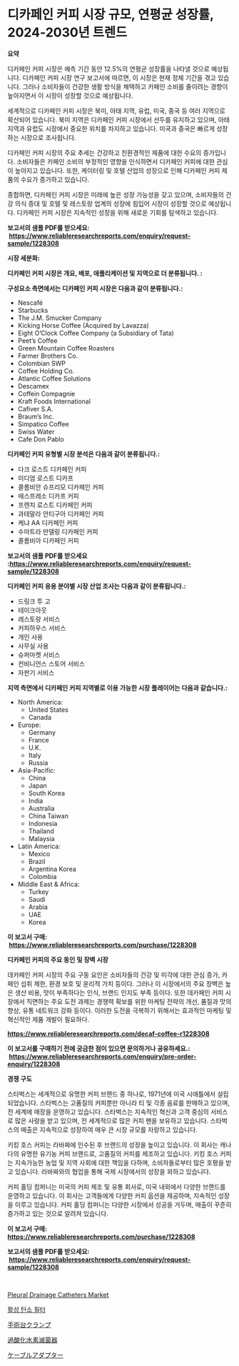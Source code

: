 <p><h1>디카페인 커피 시장 규모, 연평균 성장률, 2024-2030년 트렌드</h1></p><p><strong>요약</strong></p>
<p><p>디카페인 커피 시장은 예측 기간 동안 12.5%의 연평균 성장률을 나타낼 것으로 예상됩니다. 디카페인 커피 시장 연구 보고서에 따르면, 이 시장은 현재 정체 기간을 겪고 있습니다. 그러나 소비자들이 건강한 생활 방식을 채택하고 카페인 소비를 줄이려는 경향이 높아지면서 이 시장이 성장할 것으로 예상됩니다. </p><p>세계적으로 디카페인 커피 시장은 북미, 아태 지역, 유럽, 미국, 중국 등 여러 지역으로 확산되어 있습니다. 북미 지역은 디카페인 커피 시장에서 선두를 유지하고 있으며, 아태 지역과 유럽도 시장에서 중요한 위치를 차지하고 있습니다. 미국과 중국은 빠르게 성장하는 시장으로 조사됩니다.</p><p>디카페인 커피 시장의 주요 추세는 건강하고 친환경적인 제품에 대한 수요의 증가입니다. 소비자들은 카페인 소비의 부정적인 영향을 인식하면서 디카페인 커피에 대한 관심이 높아지고 있습니다. 또한, 케이터링 및 호텔 산업의 성장으로 인해 디카페인 커피 제품의 수요가 증가하고 있습니다.</p><p>종합하면, 디카페인 커피 시장은 미래에 높은 성장 가능성을 갖고 있으며, 소비자들의 건강 의식 증대 및 호텔 및 레스토랑 업계의 성장에 힘입어 시장이 성장할 것으로 예상됩니다. 디카페인 커피 시장은 지속적인 성장을 위해 새로운 기회를 탐색하고 있습니다.</p></p>
<p><strong>보고서의 샘플 PDF를 받으세요: &nbsp;<a href="https://www.reliableresearchreports.com/enquiry/request-sample/1228308">https://www.reliableresearchreports.com/enquiry/request-sample/1228308</a></strong></p>
<p><strong>시장 세분화:</strong></p>
<p><strong> 디카페인 커피 시장은 개요, 배포, 애플리케이션 및 지역으로 더 분류됩니다. :</strong></p>
<p><strong>구성요소 측면에서는 디카페인 커피 시장은 다음과 같이 분류됩니다.:</strong></p>
<p><ul><li>Nescafé</li><li>Starbucks</li><li>The J.M. Smucker Company</li><li>Kicking Horse Coffee (Acquired by Lavazza)</li><li>Eight O’Clock Coffee Company (a Subsidiary of Tata)</li><li>Peet’s Coffee</li><li>Green Mountain Coffee Roasters</li><li>Farmer Brothers Co.</li><li>Colombian SWP</li><li>Coffee Holding Co.</li><li>Atlantic Coffee Solutions</li><li>Descamex</li><li>Coffein Compagnie</li><li>Kraft Foods International</li><li>Cafiver S.A.</li><li>Braum’s Inc.</li><li>Simpatico Coffee</li><li>Swiss Water</li><li>Cafe Don Pablo</li></ul></p>
<p><strong> 디카페인 커피 유형별 시장 분석은 다음과 같이 분류됩니다.:</strong></p>
<p><ul><li>다크 로스트 디카페인 커피</li><li>미디엄 로스트 디카프</li><li>콜롬비안 슈프리모 디카페인 커피</li><li>에스프레소 디카프 커피</li><li>프렌치 로스트 디카페인 커피</li><li>과테말라 안티구아 디카페인 커피</li><li>케냐 AA 디카페인 커피</li><li>수마트라 만델링 디카페인 커피</li><li>콜롬비아 디카페인 커피</li></ul></p>
<p><strong>보고서의 샘플 PDF를 받으세요 :<a href="https://www.reliableresearchreports.com/enquiry/request-sample/1228308">https://www.reliableresearchreports.com/enquiry/request-sample/1228308</a></strong></p>
<p><strong> 디카페인 커피 응용 분야별 시장 산업 조사는 다음과 같이 분류됩니다.:</strong></p>
<p><ul><li>드링크 투 고</li><li>테이크아웃</li><li>레스토랑 서비스</li><li>커피하우스 서비스</li><li>개인 사용</li><li>사무실 사용</li><li>슈퍼마켓 서비스</li><li>컨비니언스 스토어 서비스</li><li>자판기 서비스</li></ul></p>
<p><strong>지역 측면에서 디카페인 커피 지역별로 이용 가능한 시장 플레이어는 다음과 같습니다.:</strong></p>
<p><ul>
    <li>
        North America:
        <ul>
            <li>United States</li>
            <li>Canada</li>
        </ul>
    </li>
    <li>
        Europe:
        <ul>
            <li>Germany</li>
            <li>France</li>
            <li>U.K.</li>
            <li>Italy</li>
            <li>Russia</li>
        </ul>
    </li>
    <li>
        Asia-Pacific:
        <ul>
            <li>China</li>
            <li>Japan</li>
            <li>South Korea</li>
            <li>India</li>
            <li>Australia</li>
            <li>China Taiwan</li>
            <li>Indonesia</li>
            <li>Thailand</li>
            <li>Malaysia</li>
        </ul>
    </li>
    <li>
        Latin America:
        <ul>
            <li>Mexico</li>
            <li>Brazil</li>
            <li>Argentina Korea</li>
            <li>Colombia</li>
        </ul>
    </li>
    <li>
        Middle East & Africa:
        <ul>
            <li>Turkey</li>
            <li>Saudi</li>
            <li>Arabia</li>
            <li>UAE</li>
            <li>Korea</li>
        </ul>
    </li>
    </ul></p>
<p><strong>이 보고서 구매: &nbsp;<a href="https://www.reliableresearchreports.com/purchase/1228308">https://www.reliableresearchreports.com/purchase/1228308</a></strong></p>
<p><strong>디카페인 커피의 주요 동인 및 장벽 시장</strong></p>
<p><p>데카페인 커피 시장의 주요 구동 요인은 소비자들의 건강 및 미각에 대한 관심 증가, 카페인 섭취 제한, 환경 보호 및 윤리적 가치 등이다. 그러나 이 시장에서의 주요 장벽은 높은 생산 비용, 맛이 부족하다는 인식, 브랜드 인지도 부족 등이다. 또한 데카페인 커피 시장에서 직면하는 주요 도전 과제는 경쟁력 확보를 위한 마케팅 전략의 개선, 품질과 맛의 향상, 유통 네트워크 강화 등이다. 이러한 도전을 극복하기 위해서는 효과적인 마케팅 및 혁신적인 제품 개발이 필요하다.</p></p>
<p><strong><a href="https://www.reliableresearchreports.com/decaf-coffee-r1228308">https://www.reliableresearchreports.com/decaf-coffee-r1228308</a></strong></p>
<p><strong>이 보고서를 구매하기 전에 궁금한 점이 있으면 문의하거나 공유하세요.: &nbsp;<a href="https://www.reliableresearchreports.com/enquiry/pre-order-enquiry/1228308">https://www.reliableresearchreports.com/enquiry/pre-order-enquiry/1228308</a></strong></p>
<p><strong>경쟁 구도</strong></p>
<p><p>스타벅스는 세계적으로 유명한 커피 브랜드 중 하나로, 1971년에 미국 시애틀에서 설립되었습니다. 스타벅스는 고품질의 커피뿐만 아니라 티 및 각종 음료를 판매하고 있으며, 전 세계에 매장을 운영하고 있습니다. 스타벅스는 지속적인 혁신과 고객 중심의 서비스로 많은 사랑을 받고 있으며, 전 세계적으로 많은 커피 팬을 보유하고 있습니다. 스타벅스의 매출은 지속적으로 성장하여 매우 큰 시장 규모를 자랑하고 있습니다.</p><p>키킹 호스 커피는 라바짜에 인수된 후 브랜드의 성장을 높이고 있습니다. 이 회사는 캐나다의 유명한 유기농 커피 브랜드로, 고품질의 커피를 제조하고 있습니다. 키킹 호스 커피는 지속가능한 농업 및 지역 사회에 대한 책임을 다하며, 소비자들로부터 많은 호평을 받고 있습니다. 라바짜와의 협업을 통해 국제 시장에서의 성장을 꾀하고 있습니다.</p><p>커피 홀딩 컴퍼니는 미국의 커피 제조 및 유통 회사로, 미국 내외에서 다양한 브랜드를 운영하고 있습니다. 이 회사는 고객들에게 다양한 커피 옵션을 제공하며, 지속적인 성장을 이루고 있습니다. 커피 홀딩 컴퍼니는 다양한 시장에서 성공을 거두며, 매출이 꾸준히 증가하고 있는 것으로 알려져 있습니다.</p></p>
<p><strong>이 보고서 구매: &nbsp; <a href="https://www.reliableresearchreports.com/purchase/1228308">https://www.reliableresearchreports.com/purchase/1228308</a></strong></p>
<p><strong>보고서의 샘플 PDF를 받으세요: &nbsp;<a href="https://www.reliableresearchreports.com/enquiry/request-sample/1228308">https://www.reliableresearchreports.com/enquiry/request-sample/1228308</a></strong><strong></strong></p>
<p>&nbsp;</p>
<p><p><a href="https://iodized-pantydraco-05c.notion.site/Pleural-Drainage-Catheters-Market-Size-Reveals-the-Best-Marketing-Channels-In-Global-Industry-79ae6ca1c0a54bf98f57c74a7ed2df2e">Pleural Drainage Catheters Market</a></p><p><a href="https://medium.com/@jerrodhilll68/%ED%99%9C%EC%84%B1%ED%83%84-%ED%95%84%ED%84%B0-%EC%8B%9C%EC%9E%A5-%EC%A0%84%EB%A7%9D-%EC%82%B0%EC%97%85-%EA%B0%9C%EC%9A%94-%EB%B0%8F-%EC%98%88%EC%B8%A1-2024%EB%85%84-2031%EB%85%84-d3df4b3b3f16">활성 탄소 필터</a></p><p><a href="https://github.com/MosesSpinka1914/Market-Research-Report-List-1/blob/main/342245532772.md">手術台クランプ</a></p><p><a href="https://medium.com/@rodhoppe07/%E6%AC%A1%E3%81%AE%E6%96%87%E3%82%92%E6%97%A5%E6%9C%AC%E8%AA%9E%E3%81%AB%E7%BF%BB%E8%A8%B3%E3%81%97%E3%81%BE%E3%81%99-nbsp-%E6%B0%B4%E7%B4%A0%E9%81%8E%E9%85%B8%E5%8C%96%E6%B0%B4%E7%B4%A0%E6%AE%BA%E8%8F%8C%E8%A3%85%E7%BD%AE%E5%B8%82%E5%A0%B4%E3%81%AF-%E5%B8%82%E5%A0%B4%E3%82%B7%E3%82%A7%E3%82%A2-%E3%82%B5%E3%82%A4%E3%82%BA-%E3%81%8A%E3%82%88%E3%81%B32031%E5%B9%B4%E3%81%BE%E3%81%A7%E3%81%AE%E4%BA%88%E6%B8%AC%E3%81%AB%E7%84%A6%E7%82%B9%E3%82%92%E5%BD%93%E3%81%A6%E3%81%A6%E3%81%84%E3%81%BE%E3%81%99-cf4302f3edca">過酸化水素滅菌器</a></p><p><a href="https://github.com/bevdtkn4419963/Market-Research-Report-List-1/blob/main/978484232771.md">ケーブルアダプター</a></p></p>